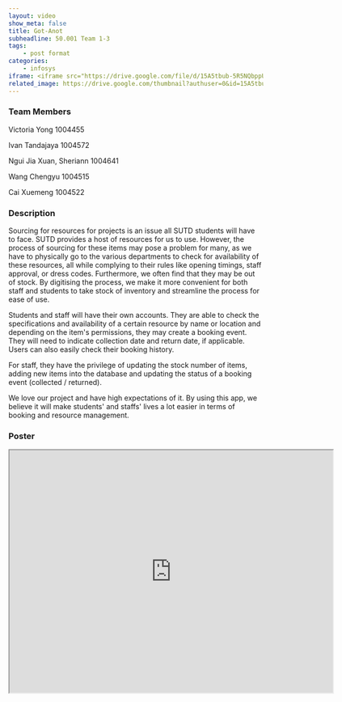 ```yaml
---
layout: video
show_meta: false
title: Got-Anot
subheadline: 50.001 Team 1-3
tags:
    - post format
categories:
    - infosys
iframe: <iframe src="https://drive.google.com/file/d/15A5tbub-5R5NQbppUS6QGR_2xXPHsiei/preview" width="320" height="240"></iframe>
related_image: https://drive.google.com/thumbnail?authuser=0&id=15A5tbub-5R5NQbppUS6QGR_2xXPHsiei&sz=w300-h300-p-k-nu-iv1
---
```


### Team Members

Victoria Yong 1004455

Ivan Tandajaya 1004572

Ngui Jia Xuan, Sheriann 1004641

Wang Chengyu 1004515

Cai Xuemeng 1004522  

### Description

Sourcing for resources for projects is an issue all SUTD students will have to face. SUTD provides a host of resources for us to use. However, the process of sourcing for these items may pose a problem for many, as we have to physically go to the various departments to check for availability of these resources, all while complying to their rules like opening timings, staff approval, or dress codes. Furthermore, we often find that they may be out of stock. By digitising the process, we make it more convenient for both staff and students to take stock of inventory and streamline the process for ease of use.

Students and staff will have their own accounts. They are able to check the specifications and availability of a certain resource by name or location and depending on the item's permissions, they may create a booking event. They will need to indicate collection date and return date, if applicable. Users can also easily check their booking history.

For staff, they have the privilege of updating the stock number of items, adding new items into the database and updating the status of a booking event (collected / returned).

We love our project and have high expectations of it. By using this app, we believe it will make students' and staffs' lives a lot easier in terms of booking and resource management.

### Poster

<iframe src="https://drive.google.com/file/d/15A5tbub-5R5NQbppUS6QGR_2xXPHsiei/preview" width="640" height="480"></iframe>
